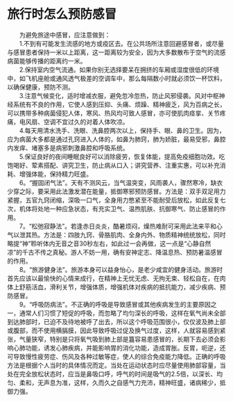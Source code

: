 # 旅行时怎么预防感冒  

&emsp;&emsp;为避免旅途中感冒，应注意做到：  
&emsp;&emsp;1.不到有可能发生流感的地方或疫区去。在公共场所注意回避感冒者，或尽量与感冒患者保持一米以上距离，这一距离较为安全，因为大多数散布于空气的流感病菌能够传播的距离约一米。  
&emsp;&emsp;2.保持室内空气流通。如果你别无选择要呆在拥挤的车厢或湿度很低的环境中，如飞机座舱或通风透气极差的空调车中，那么每隔数小时就必须饮一杯饮料，以确保健康，预防不测。  
&emsp;&emsp;3.注意气候变化，适时增减衣服，避免忽冷忽热，防止风邪侵袭。风对中枢神经系统有不良的作用，它使人感到压抑、头痛、烦躁、精神疲乏，风为百病之长，可以携带多种病菌侵犯人体，寒风、热风均可致人感冒，亦可使肌肉痉挛、关节疼痛，电风扇、空调不宜过久的对着人体吹凉。  
&emsp;&emsp;4.每天用清水洗手、洗眼、洗鼻腔两次以上，保持手、眼、鼻的卫生。因为，应为病菌大多都是通过孔窍进入人体的，如鼻为肺窍，肺为娇脏，最易受邪，鼻腔内发痒、堵塞多是病邪刺激鼻腔和呼吸系统。  
&emsp;&emsp;5.保证良好的夜间睡眠良好可以消除疲劳，恢复体能，提高免疫细胞功效。吃饱喝好、荤素搭配、讲究卫生，防止病从口入；讲究营养、注重实惠，可以补充消耗、增强体能，保持精力旺盛。  
&emsp;&emsp;6。“握固闭气法”。天有不测风云，当气温突变，风雨袭人，骤然寒冷，缺衣少穿之际，要采用此法激发潜在能量，抵御寒邪预防感冒。方法是：双手双足用力紧握，五官九窍闭缩，深吸一口气，全身用力憋紧至不能耐受后放松，如此反复七次，机体将处地一种应急状态，有充实卫气、温煦肌肤、抗御寒气、防止感冒的作用。  
&emsp;&emsp;7。“松弛寂静法”。若逢赤日炎炎，酷暑烦闷，燥热难耐可采用此法来平和心气以泄其热。方法是：四肢九窍、骨胳肌肉、全身内外、物质精神统统放松，同时略提“神”聆听体内无音之音30秒左右，如此过一会再做，这一点是“心静自然凉”的千古不传之真秘。游人不妨一用，确有安神定志、降温息热、预防暑温感冒的作用。  
&emsp;&emsp;8。“旅游健身法”。旅游本身可以益身怡心，是老少咸宜的健身活动。旅游时首先应该以最愉快的心情来成行，在精神上无忧无虑、无拘无束、轻松自在，在肉体上舒筋活血，滑利关节，增强体质，增强机体对疾病的抵抗能力，减少疾病、预防感冒。  
&emsp;&emsp;9。“呼吸防病法”。不正确的呼吸是导致感冒或其他疾病发生的主要原因之一，通常人们习惯了短促的呼吸，而忽略了均匀深长的呼吸，这样在氧气尚未全部到达肺部时，已迫不及待地被呼了出去，所以这个呼吸范围很小，仅仅波及肺上部或腹部，而不使用横膈膜，因此导致呼吸过促及换气过度，这样，人就容易感到紧张，气量狭窄，特别是只将氧气吸到肺上部是簋容易患感冒的，长期下去必须会影响心肺功能，诱发心肺疾病，并能影响胃的消化功能，造成胃胀。反胃，呃逆，还可导致慢性疲劳症、伤风及各种过敏等症，使人的综合免疫能力降低。正确的呼吸方法是根据个人当时的具体情况而定。当处在运动状态时应尽量使用肺部容量，当处在完全放松状态时，应当是鼻吸口呼，呼气的时间是吸气的2.5倍，以深长、均匀、柔和，无声息为准，这样，久而久之自感气力充沛，精神旺盛，诸病稀少，抵御力强。  
